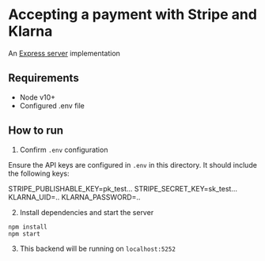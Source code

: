 # Accepting a payment with Stripe and Klarna

An [Express server](http://expressjs.com) implementation

## Requirements

- Node v10+
- Configured .env file

## How to run

1. Confirm `.env` configuration

Ensure the API keys are configured in `.env` in this directory. It should include the following keys:

STRIPE_PUBLISHABLE_KEY=pk_test...
STRIPE_SECRET_KEY=sk_test...
KLARNA_UID=..
KLARNA_PASSWORD=..

2. Install dependencies and start the server

```
npm install
npm start
```

3. This backend will be running on `localhost:5252`
